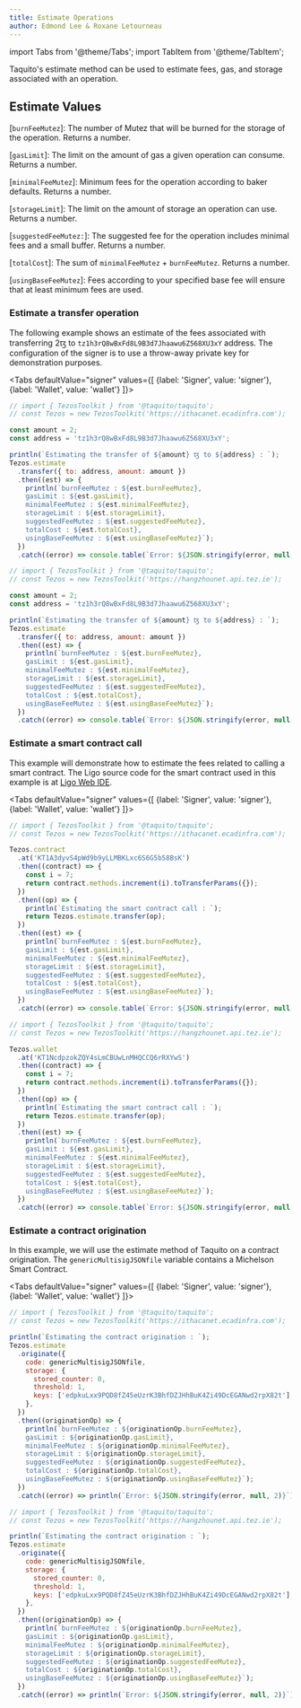 ```yaml
---
title: Estimate Operations
author: Edmond Lee & Roxane Letourneau
---
```

import Tabs from '@theme/Tabs';
import TabItem from '@theme/TabItem';

Taquito's estimate method can be used to estimate fees, gas, and storage associated with an operation.

## Estimate Values

[`burnFeeMutez`]: The number of Mutez that will be burned for the storage of the operation. Returns a number.

[`gasLimit`]: The limit on the amount of gas a given operation can consume. Returns a number.

[`minimalFeeMutez`]: Minimum fees for the operation according to baker defaults. Returns a number.

[`storageLimit`]: The limit on the amount of storage an operation can use. Returns a number.

[`suggestedFeeMutez:`]: The suggested fee for the operation includes minimal fees and a small buffer. Returns a number.

[`totalCost`]: The sum of `minimalFeeMutez` + `burnFeeMutez`. Returns a number.

[`usingBaseFeeMutez`]: Fees according to your specified base fee will ensure that at least minimum fees are used.

### Estimate a transfer operation

The following example shows an estimate of the fees associated with transferring 2ꜩ to `tz1h3rQ8wBxFd8L9B3d7Jhaawu6Z568XU3xY` address. The configuration of the signer is to use a throw-away private key for demonstration purposes.

<Tabs
defaultValue="signer"
values={[
{label: 'Signer', value: 'signer'},
{label: 'Wallet', value: 'wallet'}
]}>
<TabItem value="signer">

```js live noInline
// import { TezosToolkit } from '@taquito/taquito';
// const Tezos = new TezosToolkit('https://ithacanet.ecadinfra.com');

const amount = 2;
const address = 'tz1h3rQ8wBxFd8L9B3d7Jhaawu6Z568XU3xY';

println(`Estimating the transfer of ${amount} ꜩ to ${address} : `);
Tezos.estimate
  .transfer({ to: address, amount: amount })
  .then((est) => {
    println(`burnFeeMutez : ${est.burnFeeMutez}, 
    gasLimit : ${est.gasLimit}, 
    minimalFeeMutez : ${est.minimalFeeMutez}, 
    storageLimit : ${est.storageLimit}, 
    suggestedFeeMutez : ${est.suggestedFeeMutez}, 
    totalCost : ${est.totalCost}, 
    usingBaseFeeMutez : ${est.usingBaseFeeMutez}`);
  })
  .catch((error) => console.table(`Error: ${JSON.stringify(error, null, 2)}`));
```

</TabItem>
  <TabItem value="wallet"> 

```js live noInline wallet
// import { TezosToolkit } from '@taquito/taquito';
// const Tezos = new TezosToolkit('https://hangzhounet.api.tez.ie');

const amount = 2;
const address = 'tz1h3rQ8wBxFd8L9B3d7Jhaawu6Z568XU3xY';

println(`Estimating the transfer of ${amount} ꜩ to ${address} : `);
Tezos.estimate
  .transfer({ to: address, amount: amount })
  .then((est) => {
    println(`burnFeeMutez : ${est.burnFeeMutez}, 
    gasLimit : ${est.gasLimit}, 
    minimalFeeMutez : ${est.minimalFeeMutez}, 
    storageLimit : ${est.storageLimit}, 
    suggestedFeeMutez : ${est.suggestedFeeMutez}, 
    totalCost : ${est.totalCost}, 
    usingBaseFeeMutez : ${est.usingBaseFeeMutez}`);
  })
  .catch((error) => console.table(`Error: ${JSON.stringify(error, null, 2)}`));
``` 

  </TabItem>
</Tabs>


### Estimate a smart contract call

This example will demonstrate how to estimate the fees related to calling a smart contract. The Ligo source code for the smart contract used in this example is at [Ligo Web IDE](https://ide.ligolang.org/p/N2QTykOAXBkXmiKcRCyg3Q).

<Tabs
defaultValue="signer"
values={[
{label: 'Signer', value: 'signer'},
{label: 'Wallet', value: 'wallet'}
]}>
<TabItem value="signer">

```js live noInline
// import { TezosToolkit } from '@taquito/taquito';
// const Tezos = new TezosToolkit('https://ithacanet.ecadinfra.com');

Tezos.contract
  .at('KT1A3dyvS4pWd9b9yLLMBKLxc6S6G5b58BsK')
  .then((contract) => {
    const i = 7;
    return contract.methods.increment(i).toTransferParams({});
  })
  .then((op) => {
    println(`Estimating the smart contract call : `);
    return Tezos.estimate.transfer(op);
  })
  .then((est) => {
    println(`burnFeeMutez : ${est.burnFeeMutez}, 
    gasLimit : ${est.gasLimit}, 
    minimalFeeMutez : ${est.minimalFeeMutez}, 
    storageLimit : ${est.storageLimit}, 
    suggestedFeeMutez : ${est.suggestedFeeMutez}, 
    totalCost : ${est.totalCost}, 
    usingBaseFeeMutez : ${est.usingBaseFeeMutez}`);
  })
  .catch((error) => console.table(`Error: ${JSON.stringify(error, null, 2)}`));
```


</TabItem>
  <TabItem value="wallet"> 

```js live noInline wallet
// import { TezosToolkit } from '@taquito/taquito';
// const Tezos = new TezosToolkit('https://hangzhounet.api.tez.ie');

Tezos.wallet
  .at('KT1NcdpzokZQY4sLmCBUwLnMHQCCQ6rRXYwS')
  .then((contract) => {
    const i = 7;
    return contract.methods.increment(i).toTransferParams({});
  })
  .then((op) => {
    println(`Estimating the smart contract call : `);
    return Tezos.estimate.transfer(op);
  })
  .then((est) => {
    println(`burnFeeMutez : ${est.burnFeeMutez}, 
    gasLimit : ${est.gasLimit}, 
    minimalFeeMutez : ${est.minimalFeeMutez}, 
    storageLimit : ${est.storageLimit}, 
    suggestedFeeMutez : ${est.suggestedFeeMutez}, 
    totalCost : ${est.totalCost}, 
    usingBaseFeeMutez : ${est.usingBaseFeeMutez}`);
  })
  .catch((error) => console.table(`Error: ${JSON.stringify(error, null, 2)}`));
```

  </TabItem>
</Tabs>


### Estimate a contract origination

In this example, we will use the estimate method of Taquito on a contract origination. The `genericMultisigJSONfile` variable contains a Michelson Smart Contract.

<Tabs
defaultValue="signer"
values={[
{label: 'Signer', value: 'signer'},
{label: 'Wallet', value: 'wallet'}
]}>
<TabItem value="signer">

```js live noInline
// import { TezosToolkit } from '@taquito/taquito';
// const Tezos = new TezosToolkit('https://ithacanet.ecadinfra.com');

println(`Estimating the contract origination : `);
Tezos.estimate
  .originate({
    code: genericMultisigJSONfile,
    storage: {
      stored_counter: 0,
      threshold: 1,
      keys: ['edpkuLxx9PQD8fZ45eUzrK3BhfDZJHhBuK4Zi49DcEGANwd2rpX82t'],
    },
  })
  .then((originationOp) => {
    println(`burnFeeMutez : ${originationOp.burnFeeMutez},
    gasLimit : ${originationOp.gasLimit},
    minimalFeeMutez : ${originationOp.minimalFeeMutez},
    storageLimit : ${originationOp.storageLimit},
    suggestedFeeMutez : ${originationOp.suggestedFeeMutez},
    totalCost : ${originationOp.totalCost},
    usingBaseFeeMutez : ${originationOp.usingBaseFeeMutez}`);
  })
  .catch((error) => println(`Error: ${JSON.stringify(error, null, 2)}`));
```

</TabItem>
  <TabItem value="wallet"> 


```js live noInline wallet
// import { TezosToolkit } from '@taquito/taquito';
// const Tezos = new TezosToolkit('https://hangzhounet.api.tez.ie');

println(`Estimating the contract origination : `);
Tezos.estimate
  .originate({
    code: genericMultisigJSONfile,
    storage: {
      stored_counter: 0,
      threshold: 1,
      keys: ['edpkuLxx9PQD8fZ45eUzrK3BhfDZJHhBuK4Zi49DcEGANwd2rpX82t'],
    },
  })
  .then((originationOp) => {
    println(`burnFeeMutez : ${originationOp.burnFeeMutez},
    gasLimit : ${originationOp.gasLimit},
    minimalFeeMutez : ${originationOp.minimalFeeMutez},
    storageLimit : ${originationOp.storageLimit},
    suggestedFeeMutez : ${originationOp.suggestedFeeMutez},
    totalCost : ${originationOp.totalCost},
    usingBaseFeeMutez : ${originationOp.usingBaseFeeMutez}`);
  })
  .catch((error) => println(`Error: ${JSON.stringify(error, null, 2)}`));
```  

  </TabItem>
</Tabs>